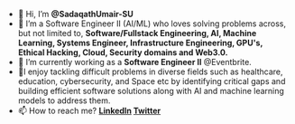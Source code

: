 - 👋 Hi, I’m **@SadaqathUmair-SU**
- 👀 I’m a Software Engineer II (AI/ML) who loves solving problems across, but not limited to, **Software/Fullstack Engineering, AI, Machine Learning, Systems Engineer, Infrastructure Engineering, GPU's, Ethical Hacking, Cloud, Security domains and Web3.0.**
- 🌱 I’m currently working as a **Software Engineer II** @Eventbrite.
- 💞️I enjoy tackling difficult problems in diverse fields such as healthcare, education, cybersecurity, and Space etc by identifying critical gaps and building efficient software solutions along with AI and machine learning models to address them.
- 📫 How to reach me? **[LinkedIn](https://www.linkedin.com/in/sadaqath-umair-hi15) [Twitter](https://twitter.com/Sadaqath_Umair)**

<!---
SadaqathUmair-SU/SadaqathUmair-SU is a ✨ special ✨ repository because its `README.md` (this file) appears on your GitHub profile.
You can click the Preview link to take a look at your changes.
--->
